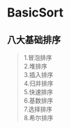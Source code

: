 # BasicSort
## 八大基础排序
> 1.冒泡排序<br/>
2.堆排序<br/>
3.插入排序<br/>
4.归并排序<br/>
5.快速排序<br/>
6.基数排序<br/>
7.选择排序<br/>
8.希尔排序<br/>
